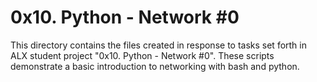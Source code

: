 # 0x10. Python - Network #0
This directory contains the files created in response to tasks set forth in ALX student project "0x10. Python - Network #0". These scripts demonstrate a basic introduction to networking with bash and python.
